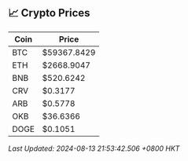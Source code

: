 ## 📈 Crypto Prices

| Coin | Price |
| ---- | ----- |
| BTC | $59367.8429 |
| ETH | $2668.9047 |
| BNB | $520.6242 |
| CRV | $0.3177 |
| ARB | $0.5778 |
| OKB | $36.6366 |
| DOGE | $0.1051 |

_Last Updated: 2024-08-13 21:53:42.506 +0800 HKT_